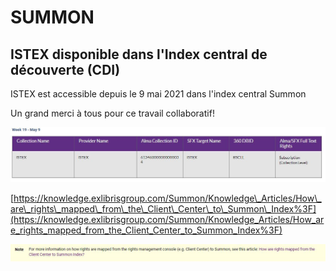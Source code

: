 # SUMMON

## ISTEX disponible dans l'Index central de découverte  \(CDI\)

ISTEX est accessible depuis le 9 mai 2021 dans l'index central Summon 

Un grand merci à tous pour ce travail collaboratif! 

![](../../.gitbook/assets/sumon.jpg)



[https://knowledge.exlibrisgroup.com/Summon/Knowledge\_Articles/How\_are\_rights\_mapped\_from\_the\_Client\_Center\_to\_Summon\_Index%3F](https://knowledge.exlibrisgroup.com/Summon/Knowledge_Articles/How_are_rights_mapped_from_the_Client_Center_to_Summon_Index%3F)

![](../../.gitbook/assets/summon-explication%20%281%29.jpg)

